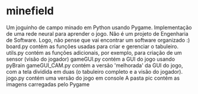 # minefield
Um joguinho de campo minado em Python usando Pygame. Implementação de uma rede neural para aprender o jogo. Não é um projeto de Engenharia de Software. Logo, não pense que vai encontrar um software organizado :)
board.py contém as funções usadas para criar e gerenciar o tabuleiro.
utils.py contém as funções adicionais, por exemplo, para criação de um sensor (visão do jogador)
gameGUI.py contém a GUI do jogo usando pyBrain
gameGUI_CAM.py contém a versão 'melhorada' da GUI do jogo, com a tela dividida em duas (o tabuleiro completo e a visão do jogador).
jogo.py contém uma versão do jogo em console
A pasta pic contém as imagens carregadas pelo Pygame
